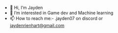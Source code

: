 - 👋 Hi, I’m Jayden
- 👀 I’m interested in Game dev and Machine learning
- 📫 How to reach me:-  .jayden07 on discord or jaydenrienhart@gmail.com




<!---
Jayden-1618/Jayden-1618 is a ✨ special ✨ repository because its `README.md` (this file) appears on your GitHub profile.
You can click the Preview link to take a look at your changes.
--->
